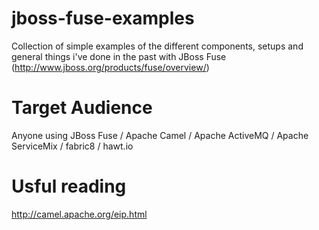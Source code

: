 jboss-fuse-examples
===================
Collection of simple examples of the different components, setups and general things i've done in the past with JBoss Fuse (http://www.jboss.org/products/fuse/overview/)

Target Audience
===================
Anyone using JBoss Fuse / Apache Camel / Apache ActiveMQ / Apache ServiceMix / fabric8 / hawt.io

Usful reading
==================
http://camel.apache.org/eip.html
